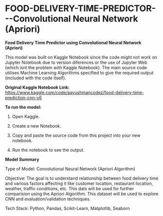 # FOOD-DELIVERY-TIME-PREDICTOR---Convolutional Neural Network (Apriori)
**Food Delivery Time Predictor using Convolutional Neural Network (Apriori)**

This model was built on Kaggle Notebook since the code might not work on Jupyter Notebook due to version diferences or the use of Jupyter Web (which isnt the problem with Kaggle Notebook). The main source code utilises Machine Learning Algorithms specified to give the required output (included with the code itself).

**Original Kaggle Notebook Link:** https://www.kaggle.com/code/aayushmancodez/food-delivery-time-prediction-cnn-v6

**To run the model:**

1) Open Kaggle.

2) Create a new Notebook.

3) Copy and paste the source code from this project into your new notebook.

4) Run the notebook to see the output.

**Model Summary**

Type of Model: Convolutional Neural Network (Apriori Algorithm)

Objective: The goal is to understand relationship between food delivery time and various factors affecting it like customer location, restaurant location, weather, traffic conditions, etc. This dats will be used for further comparision using the Apriori Algorithm. This dataset will be used to explore CNN and evaluation/validation techniques.

Tech Stack: Python, Pandas, Scikit-Learn, Matplotlib, Seaborn
